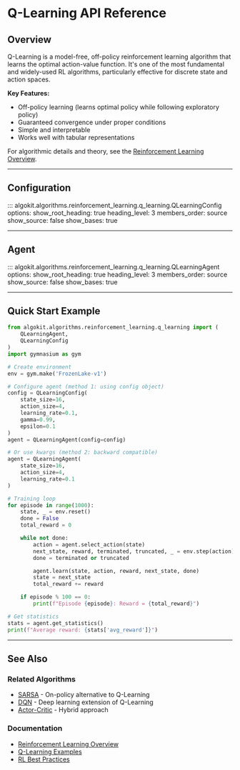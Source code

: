 # Q-Learning API Reference

## Overview

Q-Learning is a model-free, off-policy reinforcement learning algorithm that learns the optimal action-value function. It's one of the most fundamental and widely-used RL algorithms, particularly effective for discrete state and action spaces.

**Key Features:**
- Off-policy learning (learns optimal policy while following exploratory policy)
- Guaranteed convergence under proper conditions
- Simple and interpretable
- Works well with tabular representations

For algorithmic details and theory, see the [Reinforcement Learning Overview](../../algorithms/reinforcement-learning/overview.md).

---

## Configuration

::: algokit.algorithms.reinforcement_learning.q_learning.QLearningConfig
    options:
      show_root_heading: true
      heading_level: 3
      members_order: source
      show_source: false
      show_bases: true

---

## Agent

::: algokit.algorithms.reinforcement_learning.q_learning.QLearningAgent
    options:
      show_root_heading: true
      heading_level: 3
      members_order: source
      show_source: false
      show_bases: true

---

## Quick Start Example

```python
from algokit.algorithms.reinforcement_learning.q_learning import (
    QLearningAgent,
    QLearningConfig
)
import gymnasium as gym

# Create environment
env = gym.make('FrozenLake-v1')

# Configure agent (method 1: using config object)
config = QLearningConfig(
    state_size=16,
    action_size=4,
    learning_rate=0.1,
    gamma=0.99,
    epsilon=0.1
)
agent = QLearningAgent(config=config)

# Or use kwargs (method 2: backward compatible)
agent = QLearningAgent(
    state_size=16,
    action_size=4,
    learning_rate=0.1
)

# Training loop
for episode in range(1000):
    state, _ = env.reset()
    done = False
    total_reward = 0

    while not done:
        action = agent.select_action(state)
        next_state, reward, terminated, truncated, _ = env.step(action)
        done = terminated or truncated

        agent.learn(state, action, reward, next_state, done)
        state = next_state
        total_reward += reward

    if episode % 100 == 0:
        print(f"Episode {episode}: Reward = {total_reward}")

# Get statistics
stats = agent.get_statistics()
print(f"Average reward: {stats['avg_reward']}")
```

---

## See Also

### Related Algorithms
- [SARSA](sarsa.md) - On-policy alternative to Q-Learning
- [DQN](dqn.md) - Deep learning extension of Q-Learning
- [Actor-Critic](actor-critic.md) - Hybrid approach

### Documentation
- [Reinforcement Learning Overview](../../algorithms/reinforcement-learning/overview.md)
- [Q-Learning Examples](../../examples/reinforcement-learning.md)
- [RL Best Practices](../../guides/rl-best-practices.md)
